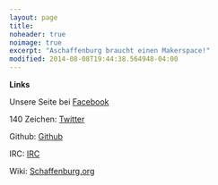 ```yaml
---
layout: page
title: 
noheader: true
noimage: true
excerpt: "Aschaffenburg braucht einen Makerspace!"
modified: 2014-08-08T19:44:38.564948-04:00
---
```

__Links__


Unsere Seite bei <a href="https://fb.com/Schaffenburg.de" target="_blank">Facebook</a>

140 Zeichen: <a href="https://twitter.com/schaffenburg_de" target="_blank">Twitter</a>

Github: <a href="http://github.com/Schaffenburg" target="_blank">Github</a>
  
IRC: <a href="/irc/">IRC</a>

Wiki: <a href="http://schaffenburg.org" target="_blank">Schaffenburg.org</a>

